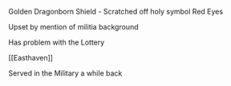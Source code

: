 
Golden Dragonborn
Shield - Scratched off holy symbol
Red Eyes

Upset by mention of militia background

Has  problem with the Lottery

[[Easthaven]]

Served in the Military a while back

